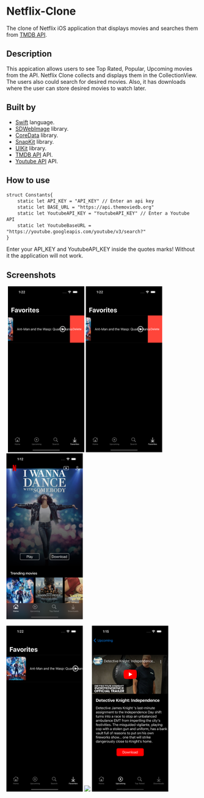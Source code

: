 # Netflix-Clone
The clone of Netflix iOS application that displays movies and searches them from [TMDB API](https://www.themoviedb.org).

## Description

This appication allows users to see Top Rated, Popular, Upcoming movies from the API. Netflix Clone collects and displays them in the CollectionView. The users also could search for desired movies. Also, it has downloads where the user can store desired movies to watch later.

## Built by
* [Swift](https://developer.apple.com/swift/) language.
* [SDWebImage](https://github.com/SDWebImage/SDWebImage) library.
* [CoreData](https://developer.apple.com/documentation/coredata) library.
* [SnapKit](https://github.com/SnapKit/SnapKit) library.
* [UIKit](https://developer.apple.com/documentation/uikit/) library.
* [TMDB API](https://www.themoviedb.org) API.
* [Youtube API](https://developers.google.com/youtube/v3) API.


## How to use

```
struct Constants{
    static let API_KEY = "API_KEY" // Enter an api key 
    static let BASE_URL = "https://api.themoviedb.org"
    static let YoutubeAPI_KEY = "YoutubeAPI_KEY" // Enter a Youtube API
    static let YoutubeBaseURL = "https://youtube.googleapis.com/youtube/v3/search?"
}
```


Enter your API_KEY and YoutubeAPI_KEY inside the quotes marks! Without it the application will not work.


## Screenshots
<img src="" width="200"> <img src="Netflix Clone/AppScreenshots/Delete.png" width="200"> <img src="Netflix Clone/AppScreenshots/Delete.png" width="200"> <img src="Netflix Clone/AppScreenshots/Home.png" width="200">

<img src="Netflix Clone/AppScreenshots/Favorites.png" width="200" > <img src="Netflix Clone/AppScreenshots/Search.png" width="200">
<img src="Netflix Clone/AppScreenshots/WebView.png" width="200" > 
